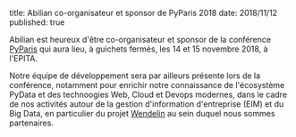 title: Abilian co-organisateur et sponsor de  PyParis 2018
date: 2018/11/12
published: true

Abilian est heureux d'être co-organisateur et sponsor de la conférence 
[PyParis](http://pyparis.org/) qui aura lieu, à guichets fermés, les 14 et 15 novembre 2018, à l'EPITA.

Notre équipe de développement sera par ailleurs présente lors de la conférence, notamment
pour enrichir notre connaissance de l'écosystème PyData et des technoogies Web, Cloud et Devops modernes,
dans le cadre de nos activités autour de la gestion d'information d'entreprise (EIM) et
du Big Data, en particulier du projet [Wendelin](http://www.wendelin.io/NXD-Presentation.Hyperconvergence.Big.Data.Small.App?portal_skin=CI_slideshow#/) au sein duquel nous sommes
partenaires.
